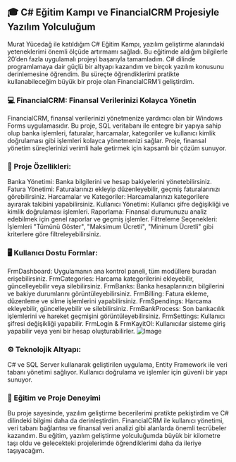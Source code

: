 ## 🎓 C# Eğitim Kampı ve FinancialCRM Projesiyle Yazılım Yolculuğum

Murat Yücedağ ile katıldığım C# Eğitim Kampı, yazılım geliştirme alanındaki yeteneklerimi önemli ölçüde artırmamı sağladı. Bu eğitimde aldığım bilgilerle 20’den fazla uygulamalı projeyi başarıyla tamamladım. C# dilinde programlamaya dair güçlü bir altyapı kazandım ve birçok yazılım konusunu derinlemesine öğrendim. Bu süreçte öğrendiklerimi pratikte kullanabileceğim büyük bir proje olan FinancialCRM'i geliştirdim.

### 💻 FinancialCRM: Finansal Verilerinizi Kolayca Yönetin

FinancialCRM, finansal verilerinizi yönetmenize yardımcı olan bir Windows Forms uygulamasıdır. Bu proje, SQL veritabanı ile entegre bir yapıya sahip olup banka işlemleri, faturalar, harcamalar, kategoriler ve kullanıcı kimlik doğrulaması gibi işlemleri kolayca yönetmenizi sağlar. Proje, finansal yönetim süreçlerinizi verimli hale getirmek için kapsamlı bir çözüm sunuyor.

### 🔑 Proje Özellikleri:

Banka Yönetimi: Banka bilgilerini ve hesap bakiyelerini yönetebilirsiniz.
Fatura Yönetimi: Faturalarınızı ekleyip düzenleyebilir, geçmiş faturalarınızı görebilirsiniz.
Harcamalar ve Kategoriler: Harcamalarınızı kategorilere ayırarak takibini yapabilirsiniz.
Kullanıcı Yönetimi: Kullanıcı şifre değişikliği ve kimlik doğrulaması işlemleri.
Raporlama: Finansal durumunuzu analiz edebilmek için genel raporlar ve geçmiş işlemler.
Filtreleme Seçenekleri: İşlemleri "Tümünü Göster", "Maksimum Ücretli", "Minimum Ücretli" gibi kriterlere göre filtreleyebilirsiniz.
### 🖥 Kullanıcı Dostu Formlar:

FrmDashboard: Uygulamanın ana kontrol paneli, tüm modüllere buradan erişebilirsiniz.
FrmCategories: Harcama kategorilerini ekleyebilir, güncelleyebilir veya silebilirsiniz.
FrmBanks: Banka hesaplarınızın bilgilerini ve bakiye durumlarını görüntüleyebilirsiniz.
FrmBilling: Fatura ekleme, düzenleme ve silme işlemlerini yapabilirsiniz.
FrmSpendings: Harcama ekleyebilir, güncelleyebilir ve silebilirsiniz.
FrmBankProcess: Son bankacılık işlemlerini ve hareket geçmişini görüntüleyebilirsiniz.
FrmSettings: Kullanıcı şifresi değişikliği yapabilir.
FrmLogin & FrmKayitOl: Kullanıcılar sisteme giriş yapabilir veya yeni bir hesap oluşturabilirler.
![Image](https://github.com/user-attachments/assets/cdeb54f8-9de5-4aa2-93c6-e5d3826a4489)
### ⚙️ Teknolojik Altyapı:

C# ve SQL Server kullanarak geliştirilen uygulama, Entity Framework ile veri tabanı yönetimi sağlıyor. Kullanıcı doğrulama ve işlemler için güvenli bir yapı sunuyor.

### 🌟 Eğitim ve Proje Deneyimi
Bu proje sayesinde, yazılım geliştirme becerilerimi pratikte pekiştirdim ve C# dilindeki bilgimi daha da derinleştirdim. FinancialCRM ile kullanıcı yönetimi, veri tabanı bağlantısı ve finansal veri analizi gibi alanlarda önemli tecrübeler kazandım. Bu eğitim, yazılım geliştirme yolculuğumda büyük bir kilometre taşı oldu ve gelecekteki projelerimde öğrendiklerimi daha da ileriye taşıyacağım.
